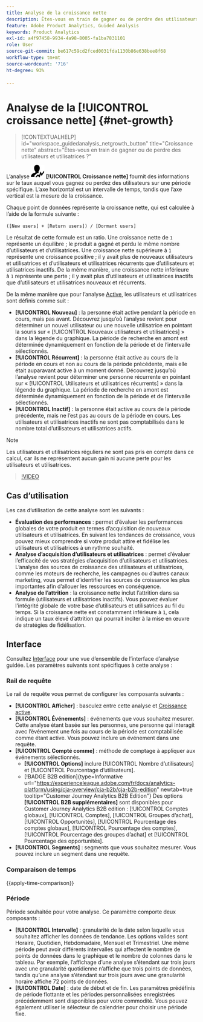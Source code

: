 ```yaml
---
title: Analyse de la croissance nette
description: Êtes-vous en train de gagner ou de perdre des utilisateurs et utilisatrices ?
feature: Adobe Product Analytics, Guided Analysis
keywords: Product Analytics
exl-id: a4f97458-9934-4a98-8005-fa1ba7831101
role: User
source-git-commit: be617c59cd2fced0031fda1130b86e638bee8f68
workflow-type: tm+mt
source-wordcount: '716'
ht-degree: 93%

---
```


# Analyse de la [!UICONTROL croissance nette] {#net-growth}

<!-- markdownlint-disable MD034 -->

>[!CONTEXTUALHELP]
>id="workspace_guidedanalysis_netgrowth_button"
>title="Croissance nette"
>abstract="Êtes-vous en train de gagner ou de perdre des utilisateurs et utilisatrices ?"

<!-- markdownlint-enable MD034 -->

L’analyse ![NetGrowth](/help/assets/icons/NetGrowth.svg) **[!UICONTROL Croissance nette]** fournit des informations sur le taux auquel vous gagnez ou perdez des utilisateurs sur une période spécifique. L’axe horizontal est un intervalle de temps, tandis que l’axe vertical est la mesure de la croissance.

Chaque point de données représente la croissance nette, qui est calculée à l’aide de la formule suivante :

`([New users] + [Return users]) / [Dormant users]`

Le résultat de cette formule est un ratio. Une croissance nette de `1` représente un équilibre ; le produit a gagné et perdu le même nombre d’utilisateurs et d’utilisatrices. Une croissance nette supérieure à `1` représente une croissance positive ; il y avait plus de nouveaux utilisateurs et utilisatrices et d’utilisateurs et utilisatrices récurrents que d’utilisateurs et utilisatrices inactifs. De la même manière, une croissance nette inférieure à `1` représente une perte ; il y avait plus d’utilisateurs et utilisatrices inactifs que d’utilisateurs et utilisatrices nouveaux et récurrents.

De la même manière que pour l’analyse [Active](active-growth.md), les utilisateurs et utilisatrices sont définis comme suit :

* **[!UICONTROL Nouveau]** : la personne était active pendant la période en cours, mais pas avant. Découvrez jusqu’où l’analyse revient pour déterminer un nouvel utilisateur ou une nouvelle utilisatrice en pointant la souris sur « [!UICONTROL Nouveaux utilisateurs et utilisatrices] » dans la légende du graphique. La période de recherche en amont est déterminée dynamiquement en fonction de la période et de l’intervalle sélectionnés.
* **[!UICONTROL Récurrent]** : la personne était active au cours de la période en cours et non au cours de la période précédente, mais elle était auparavant active à un moment donné. Découvrez jusqu’où l’analyse revient pour déterminer une personne récurrente en pointant sur « [!UICONTROL Utilisateurs et utilisatrices récurrents] » dans la légende du graphique. La période de recherche en amont est déterminée dynamiquement en fonction de la période et de l’intervalle sélectionnés.
* **[!UICONTROL Inactif]** : la personne était active au cours de la période précédente, mais ne l’est pas au cours de la période en cours. Les utilisateurs et utilisatrices inactifs ne sont pas comptabilisés dans le nombre total d’utilisateurs et utilisatrices actifs.

>[!NOTE]
>
>Les utilisateurs et utilisatrices réguliers ne sont pas pris en compte dans ce calcul, car ils ne représentent aucun gain ni aucune perte pour les utilisateurs et utilisatrices.

>[!VIDEO](https://video.tv.adobe.com/v/3423460/?quality=12&learn=on&captions=fre_fr)


## Cas d’utilisation

Les cas d’utilisation de cette analyse sont les suivants :

* **Évaluation des performances** : permet d’évaluer les performances globales de votre produit en termes d’acquisition de nouveaux utilisateurs et utilisatrices. En suivant les tendances de croissance, vous pouvez mieux comprendre si votre produit attire et fidélise les utilisateurs et utilisatrices à un rythme souhaité.
* **Analyse d’acquisition d’utilisateurs et utilisatrices** : permet d’évaluer l’efficacité de vos stratégies d’acquisition d’utilisateurs et utilisatrices. L’analyse des sources de croissance des utilisateurs et utilisatrices, comme les moteurs de recherche, les campagnes ou d’autres canaux marketing, vous permet d’identifier les sources de croissance les plus importantes afin d’allouer les ressources en conséquence.
* **Analyse de l’attrition** : la croissance nette inclut l’attrition dans sa formule (utilisateurs et utilisatrices inactifs). Vous pouvez évaluer l’intégrité globale de votre base d’utilisateurs et utilisatrices au fil du temps. Si la croissance nette est constamment inférieure à `1`, cela indique un taux élevé d’attrition qui pourrait inciter à la mise en œuvre de stratégies de fidélisation.

## Interface

Consultez [Interface](../overview.md#interface) pour une vue d’ensemble de l’interface d’analyse guidée. Les paramètres suivants sont spécifiques à cette analyse :

### Rail de requête

Le rail de requête vous permet de configurer les composants suivants :

* **[!UICONTROL Afficher]** : basculez entre cette analyse et [Croissance active](active-growth.md).
* **[!UICONTROL Événements]** : événements que vous souhaitez mesurer. Cette analyse étant basée sur les personnes, une personne qui interagit avec l’événement une fois au cours de la période est comptabilisée comme étant active. Vous pouvez inclure un événement dans une requête.
* **[!UICONTROL Compté comme]** : méthode de comptage à appliquer aux événements sélectionnés. <ul><li>**[!UICONTROL Options]** inclure [!UICONTROL Nombre d’utilisateurs] et [!UICONTROL Pourcentage d’utilisateurs].</li><li>[!BADGE B2B edition]{type=Informative url="https://experienceleague.adobe.com/fr/docs/analytics-platform/using/cja-overview/cja-b2b/cja-b2b-edition" newtab=true tooltip="Customer Journey Analytics B2B Edition"} Des options **[!UICONTROL B2B supplémentaires]** sont disponibles pour Customer Journey Analytics B2B edition : [!UICONTROL Comptes globaux], [!UICONTROL Comptes], [!UICONTROL Groupes d’achat], [!UICONTROL Opportunités], [!UICONTROL Pourcentage des comptes globaux], [!UICONTROL Pourcentage des comptes], [!UICONTROL Pourcentage des groupes d’achat] et [!UICONTROL Pourcentage des opportunités].</li></ul>
* **[!UICONTROL Segments]** : segments que vous souhaitez mesurer. Vous pouvez inclure un segment dans une requête.

### Comparaison de temps

{{apply-time-comparison}}

### Période

Période souhaitée pour votre analyse. Ce paramètre comporte deux composants :

* **[!UICONTROL Intervalle]** : granularité de la date selon laquelle vous souhaitez afficher les données de tendance. Les options valides sont Horaire, Quotidien, Hebdomadaire, Mensuel et Trimestriel. Une même période peut avoir différents intervalles qui affectent le nombre de points de données dans le graphique et le nombre de colonnes dans le tableau. Par exemple, l’affichage d’une analyse s’étendant sur trois jours avec une granularité quotidienne n’affiche que trois points de données, tandis qu’une analyse s’étendant sur trois jours avec une granularité horaire affiche 72 points de données.
* **[!UICONTROL Date]** : date de début et de fin. Les paramètres prédéfinis de période flottante et les périodes personnalisées enregistrées précédemment sont disponibles pour votre commodité. Vous pouvez également utiliser le sélecteur de calendrier pour choisir une période fixe.

<!-- 
## Example

See below for an example of the analysis.

![Net growth compare](../assets/net-growth-compare.png)

-->
